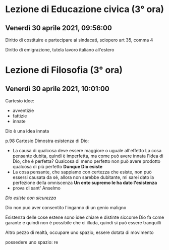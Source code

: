 # Lezione di Educazione civica (3° ora)
## Venerdì 30 aprile 2021, 09:56:00 
 
 Diritto di costituire e partecipare ai sindacati, sciopero
 art 35, comma 4
 
 Diritto di emigrazione, tutela lavoro italiano all'estero
 # Lezione di Filosofia (3° ora)
 ## Venerdì 30 aprile 2021, 10:01:00
 Cartesio
 idee:
* avventizie
* fattizie
* innate

Dio è una idea innata

p.98
Cartesio Dimostra esistenza di Dio:
* La causa di qualcosa deve essere maggiore o uguale all'effetto 
La cosa pensante dubita, quindi è imperfetta, ma come può avere innata l'idea di Dio, che è perfetta?
Qualcosa di meno perfetto non può avere prodotto qualcosa di più perfetto
**Dunque Dio esiste**
* La cosa pensante, che sappiamo con certezza che esiste, non può essersi causata da sé, allora non sarebbe dubitante, mi sarei dato la perfezione della omniscenza
**Un ente supremo le ha dato l'esistenza**
* prova di sant' Anselmo

*Dio esiste con sicurezza*

Dio non può aver consentito l'inganno di un genio maligno

Esistenza delle cose estene sono idee chiare e distinte siccome Dio fa come garante e quindi non è possibile che ci illuda, quindi si può essere tranquilli

Altro pezzo di realtà, occupare uno spazio, essere dotata di movimento

possedere uno spazio: re
<!--stackedit_data:
eyJoaXN0b3J5IjpbNTY5MjcxMTEwLC0xMjY5OTAwMTg2LDExOT
g0MDQ2NTYsOTQxODAxMDgzXX0=
-->